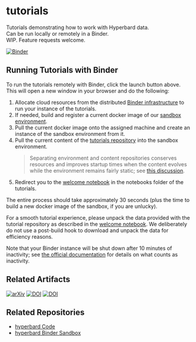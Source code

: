 # tutorials
Tutorials demonstrating how to work with Hyperbard data.
<br/>
Can be run locally or remotely in a Binder.
<br/>
WIP. Feature requests welcome.

[![Binder](https://mybinder.org/badge_logo.svg)](https://mybinder.org/v2/gh/hyperbard/sandbox/main?urlpath=git-pull%3Frepo%3Dhttps%253A%252F%252Fgithub.com%252Fhyperbard%252Ftutorials%26urlpath%3Dlab%252Ftree%252Ftutorials%252Fnotebooks%252Fwelcome.ipynb%26branch%3Dmain)

## Running Tutorials with Binder
To run the tutorials remotely with Binder, click the launch button above. 
<br/>
This will open a new window in your browser and do the following:
1. Allocate cloud resources from the distributed [Binder infrastructure](https://mybinder.readthedocs.io/en/latest/) to run your instance of the tutorials.
2. If needed, build and register a current docker image of our [sandbox environment](https://github.com/hyperbard/sandbox). 
3. Pull the current docker image onto the assigned machine and create an instance of the sandbox environment from it.
4. Pull the current content of the [tutorials repository](https://github.com/hyperbard/tutorials) into the sandbox environment.
    > Separating environment and content repositories conserves resources and improves startup times when the content evolves while the environment remains fairly static; see [this discussion](https://discourse.jupyter.org/t/how-to-reduce-mybinder-org-repository-startup-time/4956).
5. Redirect you to the [welcome notebook](https://github.com/hyperbard/tutorials/blob/main/notebooks/welcome.ipynb) in the notebooks folder of the tutorials.

The entire process should take approximately 30 seconds (plus the time to build a new docker image of the sandbox, if you are unlucky).

For a smooth tutorial experience, please unpack the data provided with the tutorial repository as described in the [welcome notebook](https://github.com/hyperbard/tutorials/blob/main/notebooks/welcome.ipynb). 
We deliberately do not use a post-build hook to download and unpack the data for efficiency reasons.

Note that your Binder instance will be shut down after 10 minutes of inactivity; see [the official documentation](https://mybinder.readthedocs.io/en/latest/about/user-guidelines.html) for details on what counts as inactivity.

## Related Artifacts
[![arXiv](https://img.shields.io/badge/arXiv-2206.08225-b31b1b.svg?style=flat)](https://arxiv.org/abs/2206.08225)
[![DOI](https://zenodo.org/badge/DOI/10.5281/zenodo.6627158.svg)](https://doi.org/10.5281/zenodo.6627158)
[![DOI](https://zenodo.org/badge/DOI/10.5281/zenodo.6627160.svg)](https://doi.org/10.5281/zenodo.6627160)

## Related Repositories
- [hyperbard Code](https://github.com/hyperbard/hyperbard)
- [hyperbard Binder Sandbox](https://github.com/hyperbard/sandbox)